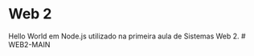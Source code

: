 # Web 2
Hello World em Node.js utilizado na primeira aula de Sistemas Web 2.
#   W E B 2 - M A I N  
 